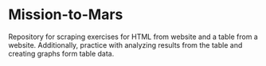 # Mission-to-Mars

Repository for scraping exercises for HTML from website and a table from a website. Additionally, practice with analyzing results from the table and creating graphs form table data.
